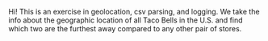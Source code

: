 Hi! This is an exercise in geolocation, csv parsing, and logging. We take the info about the geographic location of all Taco Bells in the U.S. and find which two are the furthest away compared to any other pair of stores.
